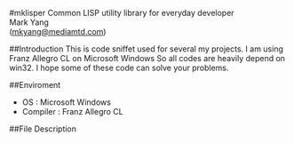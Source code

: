 #mklisper
Common LISP utility library for everyday developer <br>
Mark Yang \
(mkyang@mediamtd.com)

##Introduction
This is code sniffet used for several my projects. I am using Franz Allegro CL on Microsoft Windows
So all codes are heavily depend on win32.
I hope some of these code can solve your problems.

##Enviroment
- OS : Microsoft Windows
- Compiler : Franz Allegro CL

##File Description


